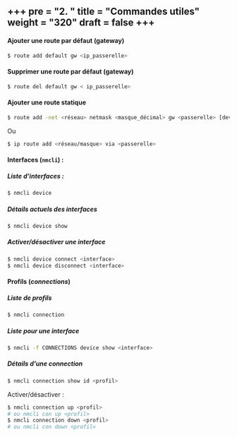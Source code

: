 +++
pre = "<b>2. </b>"
title = "Commandes utiles"
weight = "320"
draft = false
+++
-------------------

#### Ajouter une route par défaut (gateway)
```bash
$ route add default gw <ip_passerelle>
```

#### Supprimer une route par défaut (gateway)
```bash
$ route del default gw < ip_passerelle>
```

#### Ajouter une route statique
```bash
$ route add -net <réseau> netmask <masque_décimal> gw <passerelle> [dev <interface_de_sortie>]
```
Ou
```bash
$ ip route add <réseau/masque> via <passerelle>
```

#### Interfaces (`nmcli`) :

##### Liste d’interfaces :
```bash
$ nmcli device
```

##### Détails actuels des interfaces
```bash
$ nmcli device show
```

##### Activer/désactiver une interface
```bash
$ nmcli device connect <interface>
$ nmcli device disconnect <interface>
```

#### Profils (*connections*)

##### Liste de profils
```bash
$ nmcli connection
```

##### Liste pour une interface
```bash
$ nmcli -f CONNECTIONS device show <interface>
```

##### Détails d'une connection
```bash
$ nmcli connection show id <profil>
```

Activer/désactiver :
```bash
$ nmcli connection up <profil>
# ou nmcli con up <profil>
$ nmcli connection down <profil>
# ou nmcli con down <profil>
```

